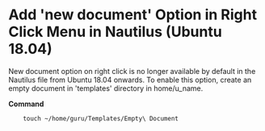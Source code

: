 # Add 'new document' Option in Right Click Menu in Nautilus (Ubuntu 18.04)

New document option on right click is no longer available by default in the Nautilus file
from Ubuntu 18.04 onwards. To enable this option, create an empty document in 
'templates' directory in home/u_name.

**Command**
```
	touch ~/home/guru/Templates/Empty\ Document
```